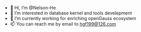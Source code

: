 - 👋 Hi, I’m @Nelson-He
- 👀 I’m interested in database kernel and tools develepment
- 🌱 I’m currently working for enriching openGauss ecosystem
- 📫 You can reach me by email to hgf199@126.com
